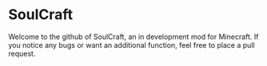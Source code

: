 SoulCraft
============

Welcome to the github of SoulCraft, an in development mod for Minecraft. If you notice any bugs or want an additional function, feel free to place a pull request.
